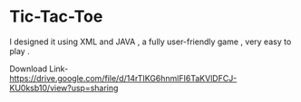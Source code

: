 # Tic-Tac-Toe
I designed it using XML and JAVA , a fully user-friendly game , very easy to play .

Download Link-
https://drive.google.com/file/d/14rTIKG6hnmlFI6TaKVlDFCJ-KU0ksb10/view?usp=sharing
